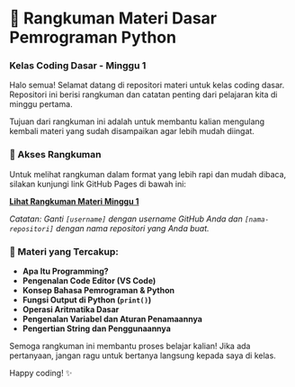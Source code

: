 # 📘 Rangkuman Materi Dasar Pemrograman Python
### Kelas Coding Dasar - Minggu 1

Halo semua! Selamat datang di repositori materi untuk kelas coding dasar. Repositori ini berisi rangkuman dan catatan penting dari pelajaran kita di minggu pertama.

Tujuan dari rangkuman ini adalah untuk membantu kalian mengulang kembali materi yang sudah disampaikan agar lebih mudah diingat.

### 🔗 Akses Rangkuman

Untuk melihat rangkuman dalam format yang lebih rapi dan mudah dibaca, silakan kunjungi link GitHub Pages di bawah ini:

[**Lihat Rangkuman Materi Minggu 1**](https://[username].github.io/[nama-repositori])

*Catatan: Ganti `[username]` dengan username GitHub Anda dan `[nama-repositori]` dengan nama repositori yang Anda buat.*

### 📝 Materi yang Tercakup:

* **Apa Itu Programming?**
* **Pengenalan Code Editor (VS Code)**
* **Konsep Bahasa Pemrograman & Python**
* **Fungsi Output di Python (`print()`)**
* **Operasi Aritmatika Dasar**
* **Pengenalan Variabel dan Aturan Penamaannya**
* **Pengertian String dan Penggunaannya**

Semoga rangkuman ini membantu proses belajar kalian! Jika ada pertanyaan, jangan ragu untuk bertanya langsung kepada saya di kelas.

Happy coding! ✨
